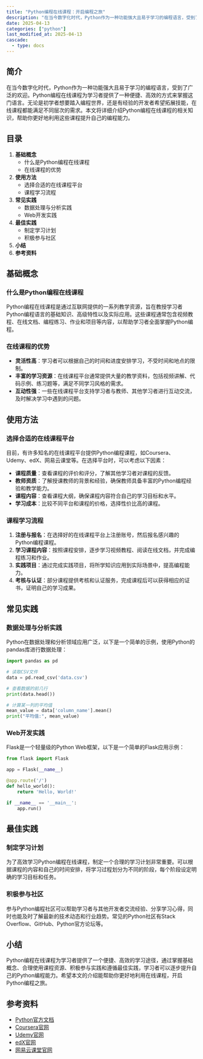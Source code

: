 ```yaml
---
title: "Python编程在线课程：开启编程之旅"
description: "在当今数字化时代，Python作为一种功能强大且易于学习的编程语言，受到了广泛的欢迎。Python编程在线课程为学习者提供了一种便捷、高效的方式来掌握这门语言。无论是初学者想要踏入编程世界，还是有经验的开发者希望拓展技能，在线课程都能满足不同层次的需求。本文将详细介绍Python编程在线课程的相关知识，帮助你更好地利用这些课程提升自己的编程能力。"
date: 2025-04-13
categories: ["python"]
last_modified_at: 2025-04-13
cascade:
  - type: docs
---
```



## 简介
在当今数字化时代，Python作为一种功能强大且易于学习的编程语言，受到了广泛的欢迎。Python编程在线课程为学习者提供了一种便捷、高效的方式来掌握这门语言。无论是初学者想要踏入编程世界，还是有经验的开发者希望拓展技能，在线课程都能满足不同层次的需求。本文将详细介绍Python编程在线课程的相关知识，帮助你更好地利用这些课程提升自己的编程能力。

<!-- more -->
## 目录
1. **基础概念**
    - 什么是Python编程在线课程
    - 在线课程的优势
2. **使用方法**
    - 选择合适的在线课程平台
    - 课程学习流程
3. **常见实践**
    - 数据处理与分析实践
    - Web开发实践
4. **最佳实践**
    - 制定学习计划
    - 积极参与社区
5. **小结**
6. **参考资料**

## 基础概念
### 什么是Python编程在线课程
Python编程在线课程是通过互联网提供的一系列教学资源，旨在教授学习者Python编程语言的基础知识、高级特性以及实际应用。这些课程通常包含视频教程、在线文档、编程练习、作业和项目等内容，以帮助学习者全面掌握Python编程。

### 在线课程的优势
- **灵活性高**：学习者可以根据自己的时间和进度安排学习，不受时间和地点的限制。
- **丰富的学习资源**：在线课程平台通常提供大量的教学资料，包括视频讲解、代码示例、练习题等，满足不同学习风格的需求。
- **互动性强**：一些在线课程平台支持学习者与教师、其他学习者进行互动交流，及时解决学习中遇到的问题。

## 使用方法
### 选择合适的在线课程平台
目前，有许多知名的在线课程平台提供Python编程课程，如Coursera、Udemy、edX、网易云课堂等。在选择平台时，可以考虑以下因素：
- **课程质量**：查看课程的评价和评分，了解其他学习者对课程的反馈。
- **教师资质**：了解授课教师的背景和经验，确保教师具备丰富的Python编程经验和教学能力。
- **课程内容**：查看课程大纲，确保课程内容符合自己的学习目标和水平。
- **学习成本**：比较不同平台和课程的价格，选择性价比高的课程。

### 课程学习流程
1. **注册与报名**：在选择好的在线课程平台上注册账号，然后报名感兴趣的Python编程课程。
2. **学习课程内容**：按照课程安排，逐步学习视频教程、阅读在线文档，并完成编程练习和作业。
3. **实践项目**：通过完成实践项目，将所学知识应用到实际场景中，提高编程能力。
4. **考核与认证**：部分课程提供考核和认证服务，完成课程后可以获得相应的证书，证明自己的学习成果。

## 常见实践
### 数据处理与分析实践
Python在数据处理和分析领域应用广泛，以下是一个简单的示例，使用Python的pandas库进行数据处理：

```python
import pandas as pd

# 读取CSV文件
data = pd.read_csv('data.csv')

# 查看数据的前几行
print(data.head())

# 计算某一列的平均值
mean_value = data['column_name'].mean()
print("平均值:", mean_value)
```

### Web开发实践
Flask是一个轻量级的Python Web框架，以下是一个简单的Flask应用示例：

```python
from flask import Flask

app = Flask(__name__)

@app.route('/')
def hello_world():
    return 'Hello, World!'

if __name__ == '__main__':
    app.run()
```

## 最佳实践
### 制定学习计划
为了高效学习Python编程在线课程，制定一个合理的学习计划非常重要。可以根据课程的内容和自己的时间安排，将学习过程划分为不同的阶段，每个阶段设定明确的学习目标和任务。

### 积极参与社区
参与Python编程社区可以帮助学习者与其他开发者交流经验、分享学习心得，同时也能及时了解最新的技术动态和行业趋势。常见的Python社区有Stack Overflow、GitHub、Python官方论坛等。

## 小结
Python编程在线课程为学习者提供了一个便捷、高效的学习途径，通过掌握基础概念、合理使用课程资源、积极参与实践和遵循最佳实践，学习者可以逐步提升自己的Python编程能力。希望本文的介绍能帮助你更好地利用在线课程，开启Python编程之旅。

## 参考资料
- [Python官方文档](https://docs.python.org/3/)
- [Coursera官网](https://www.coursera.org/)
- [Udemy官网](https://www.udemy.com/)
- [edX官网](https://www.edx.org/)
- [网易云课堂官网](https://study.163.com/)